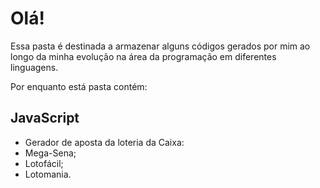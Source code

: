 # Olá!
Essa pasta é destinada a armazenar alguns códigos gerados por mim ao longo da minha evolução na área da programação em diferentes linguagens.

Por enquanto está pasta contém:

## JavaScript
 - Gerador de aposta da loteria da Caixa:
  - Mega-Sena;
  - Lotofácil;
  - Lotomania.
